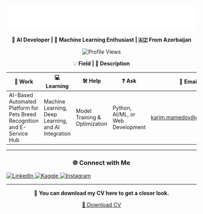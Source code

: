 <div align="center">

![Banner](./bannerr.svg)

🚀 **AI Developer | 🧠 Machine Learning Enthusiast | 🇦🇿 From Azerbaijan**

![Profile Views](https://camo.githubusercontent.com/45e7b3869867b3e069657b06783723346cbb8e2cf700d73ec8e164ed7f7a034f/68747470733a2f2f6b6f6d617265762e636f6d2f67687076632f3f757365726e616d653d4661697a7962726f266c6162656c3d50726f66696c65253230566965777326636f6c6f723d306537356236267374796c653d666c6174)

💡 **Field | 💬 Description**

| 🔧 Work | 💻 Learning | 🛠 Help | ❓ Ask | 📧 Email |
| --- | --- | --- | --- | --- |
| AI-Based Automated Platform for Pets Breed Recognition and E-Service Hub | Machine Learning, Deep Learning, and AI Integration | Model Training & Optimization | Python, AI/ML, or Web Development | [karim.mamedov@outlook.com](mailto:karim.mamedov@outlook.com) |

---

### 🌐 Connect with Me
<p align="left">
  <a href="https://www.linkedin.com/in/karim-mamedov/" target="_blank">
    <img src="https://cdn-icons-png.flaticon.com/24/174/174857.png" alt="LinkedIn" width="30" height="30" />
  </a>
  <a href="https://www.kaggle.com/karimmammadov1" target="_blank">
    <img src="https://upload.wikimedia.org/wikipedia/commons/4/43/Kaggle_logo.png" alt="Kaggle" width="30" height="30" />
  </a>
  <a href="https://www.instagram.com/mamedoov.k/" target="_blank">
    <img src="https://cdn-icons-png.flaticon.com/24/174/174855.png" alt="Instagram" width="30" height="30" />
  </a>
</p>

---

📄 **You can download my CV here to get a closer look.** 

[📄 Download CV](https://raw.githubusercontent.com/karim-mammadov/karim-mammadov/main/cv-karim-mammadov.pdf.pdf)


</div>
